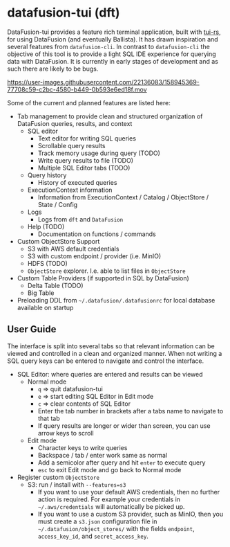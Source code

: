 # datafusion-tui (dft)

DataFusion-tui provides a feature rich terminal application, built with [tui-rs](https://github.com/fdehau/tui-rs), for using DataFusion (and eventually Ballista).  It has drawn inspiration and several features from `datafusion-cli`.  In contrast to `datafusion-cli` the objective of this tool is to provide a light SQL IDE experience for querying data with DataFusion. It is currently in early stages of development and as such there are likely to be bugs.

https://user-images.githubusercontent.com/22136083/158945369-77708c59-c2bc-4580-b449-0b593e6ed18f.mov

Some of the current and planned features are listed here:
- Tab management to provide clean and structured organization of DataFusion queries, results, and context
  - SQL editor
    - Text editor for writing SQL queries
    - Scrollable query results
    - Track memory usage during query (TODO)
    - Write query results to file (TODO)
    - Multiple SQL Editor tabs (TODO)
  - Query history
    - History of executed queries
  - ExecutionContext information
    - Information from ExecutionContext / Catalog / ObjectStore / State / Config
  - Logs
    - Logs from `dft` and `DataFusion`
  - Help (TODO)
    - Documentation on functions / commands
- Custom ObjectStore Support
  - S3 with AWS default credentials
  - S3 with custom endpoint / provider (i.e. MinIO)
  - HDFS (TODO)
  - `ObjectStore` explorer.  I.e. able to list files in `ObjectStore`
- Custom Table Providers (if supported in SQL by DataFusion)
  - Delta Table (TODO)
  - Big Table
- Preloading DDL from `~/.datafusion/.datafusionrc` for local database available on startup

## User Guide

The interface is split into several tabs so that relevant information can be viewed and controlled in a clean and organized manner.  When not writing a SQL query keys can be entered to navigate and control the interface.

- SQL Editor: where queries are entered and results can be viewed
  - Normal mode
    - `q` => quit datafusion-tui
    - `e` => start editing SQL Editor in Edit mode
    - `c` => clear contents of SQL Editor
    - Enter the tab number in brackets after a tabs name to navigate to that tab
    - If query results are longer or wider than screen, you can use arrow keys to scroll
  - Edit mode
    - Character keys to write queries
    - Backspace / tab / enter work same as normal
    - Add a semicolor after query and hit `enter` to execute query
    - `esc` to exit Edit mode and go back to Normal mode
- Register custom `ObjectStore`
  - S3: run / install with `--features=s3`
    - If you want to use your default AWS credentials, then no further action is required.  For example your credentials in `~/.aws/credentials` will automatically be picked up.
    - If you want to use a custom S3 provider, such as MinIO, then you must create a `s3.json` configuration file in `~/.datafusion/object_stores/` with the fields `endpoint`, `access_key_id`, and `secret_access_key`.
